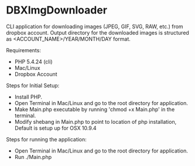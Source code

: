 DBXImgDownloader
================

CLI application for downloading images (JPEG, GIF, SVG, RAW, etc.) from dropbox account. Output directory for the downloaded images is structured as <ACCOUNT_NAME>/YEAR/MONTH/DAY format.

Requirements:
- PHP 5.4.24 (cli)
- Mac/Linux
- Dropbox Account

Steps for Initial Setup:
- Install PHP.
- Open Terminal in Mac/Linux and go to the root directory for application.
- Make Main.php executable by running 'chmod +x Main.php' in the terminal.
- Modify shebang in Main.php to point to location of php installation, Default is setup up for OSX 10.9.4

Steps for running the application:
- Open Terminal in Mac/Linux and go to the root directory for application.
- Run ./Main.php

